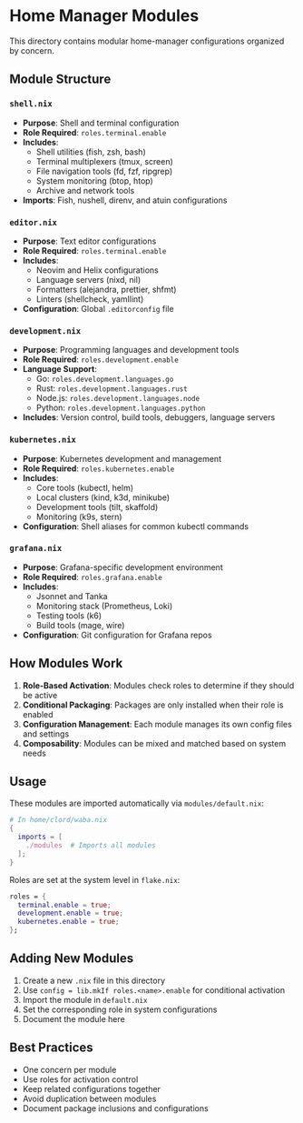 # Home Manager Modules

This directory contains modular home-manager configurations organized by concern.

## Module Structure

### `shell.nix`
- **Purpose**: Shell and terminal configuration
- **Role Required**: `roles.terminal.enable`
- **Includes**:
  - Shell utilities (fish, zsh, bash)
  - Terminal multiplexers (tmux, screen)
  - File navigation tools (fd, fzf, ripgrep)
  - System monitoring (btop, htop)
  - Archive and network tools
- **Imports**: Fish, nushell, direnv, and atuin configurations

### `editor.nix`
- **Purpose**: Text editor configurations
- **Role Required**: `roles.terminal.enable`
- **Includes**:
  - Neovim and Helix configurations
  - Language servers (nixd, nil)
  - Formatters (alejandra, prettier, shfmt)
  - Linters (shellcheck, yamllint)
- **Configuration**: Global `.editorconfig` file

### `development.nix`
- **Purpose**: Programming languages and development tools
- **Role Required**: `roles.development.enable`
- **Language Support**:
  - Go: `roles.development.languages.go`
  - Rust: `roles.development.languages.rust`
  - Node.js: `roles.development.languages.node`
  - Python: `roles.development.languages.python`
- **Includes**: Version control, build tools, debuggers, language servers

### `kubernetes.nix`
- **Purpose**: Kubernetes development and management
- **Role Required**: `roles.kubernetes.enable`
- **Includes**:
  - Core tools (kubectl, helm)
  - Local clusters (kind, k3d, minikube)
  - Development tools (tilt, skaffold)
  - Monitoring (k9s, stern)
- **Configuration**: Shell aliases for common kubectl commands

### `grafana.nix`
- **Purpose**: Grafana-specific development environment
- **Role Required**: `roles.grafana.enable`
- **Includes**:
  - Jsonnet and Tanka
  - Monitoring stack (Prometheus, Loki)
  - Testing tools (k6)
  - Build tools (mage, wire)
- **Configuration**: Git configuration for Grafana repos

## How Modules Work

1. **Role-Based Activation**: Modules check roles to determine if they should be active
2. **Conditional Packaging**: Packages are only installed when their role is enabled
3. **Configuration Management**: Each module manages its own config files and settings
4. **Composability**: Modules can be mixed and matched based on system needs

## Usage

These modules are imported automatically via `modules/default.nix`:

```nix
# In home/clord/waba.nix
{
  imports = [
    ./modules  # Imports all modules
  ];
}
```

Roles are set at the system level in `flake.nix`:

```nix
roles = {
  terminal.enable = true;
  development.enable = true;
  kubernetes.enable = true;
};
```

## Adding New Modules

1. Create a new `.nix` file in this directory
2. Use `config = lib.mkIf roles.<name>.enable` for conditional activation
3. Import the module in `default.nix`
4. Set the corresponding role in system configurations
5. Document the module here

## Best Practices

- One concern per module
- Use roles for activation control
- Keep related configurations together
- Avoid duplication between modules
- Document package inclusions and configurations